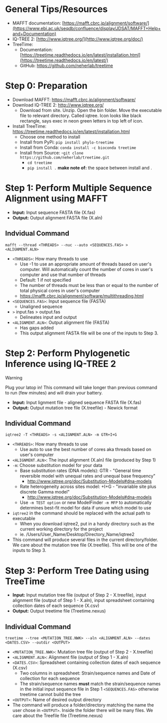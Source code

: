 # General Tips/Resources 
- MAFFT documentation: [https://mafft.cbrc.jp/alignment/software/](https://www.ebi.ac.uk/seqdb/confluence/display/JDSAT/MAFFT+Help+and+Documentation)
- IQ-TREE 2: [http://www.iqtree.org/](http://www.iqtree.org/doc/)
- TreeTime:
  - Documentation: [https://treetime.readthedocs.io/en/latest/installation.html](https://treetime.readthedocs.io/en/latest/)
  - GitHub: https://github.com/neherlab/treetime

# Step 0: Preparation
- Download MAFFT: https://mafft.cbrc.jp/alignment/software/
- Download IQ-TREE 2: http://www.iqtree.org/
  - Download from site. Unzip. Open the bin folder. Move the executable file to relevant directory. Called iqtree. Icon looks like black rectangle, says exec in neon green letters in top left of icon.
- Install TreeTime: https://treetime.readthedocs.io/en/latest/installation.html
  - Choose one method to install
  - Install from PyPi: `pip install phylo-treetime`
  - Install from Conda: `conda install -c bioconda treetime`
  - Install from Source:
    -`git clone https://github.com/neherlab/treetime.git`
    - `cd treetime`
    - `pip install .` **make note of:** the space between install and .

# Step 1: Perform Multiple Sequence Alignment using MAFFT
- **Input:** Input sequence FASTA file (X.fas)
- **Output:** Output alignment FASTA file (X.aln)

## Indvidual Command
`mafft --thread <THREADS> --nuc --auto <SEQUENCES.FAS> > <ALIGNMENT.ALN>`
- `<THREADS>`: How many threads to use
  - Use -1 to use an appropriate amount of threads based on user's computer. Will automatically count the number of cores in user's computer and use that number of threads
  - Default: 1 if not specified
  - The number of threads must be less than or equal to the number of total physical cores in user's computer
  - https://mafft.cbrc.jp/alignment/software/multithreading.html
- `<SEQUENCES.FAS>`: Input sequence file (FASTA)
  - Unaligned sequence
- `>` input.fas > output.fas
  - Delineates input and output 
- `<ALIGNMENT.ALN>`: Output alignment file (FASTA)
  - Has gaps added
  - This output alignment FASTA file will be one of the inputs to Step 3. 
 
# Step 2: Perform Phylogenetic Inference using IQ-TREE 2
> [!Warning]
> Plug your latop in! This command will take longer than previous command to run (few minutes) and will drain your battery. 

- **Input:** Input lignment file - aligned sequence FASTA file (X.fas)
- **Output:** Output mutation tree file (X.treefile) - Newick format

## Individual Command 
`iqtree2 -T <THREADS> -s <ALIGNMENT.ALN> -m GTR+I+G`
- `<THREADS>`: How many threads to use
  - Use auto to use the best number of cores aka threads based on user's computer
- `<ALIGNMENT.ALN>`: The input alignment (X.aln) file (produced by Step 1)
- `-m`: Choose substitution model for your data
  - Base substitution rates (DNA models): GTR - "General time reversible model with unequal rates and unequal base frequency"
    - http://www.iqtree.org/doc/Substitution-Models#dna-models
  - Rate heterogeneity across sites model: +I+G - "invariable site plus discrete Gamma model"
    - http://www.iqtree.org/doc/Substitution-Models#dna-models
  - Use `-m TEST option` or new ModelFinder `-m MFP` to automatically determines best-fit model for data if unsure which model to use
- `iqtree2` in the command should be replaced with the actual path to executable
  - When you download iqtree2, put in a handy directory such as the current working directory for the project
  - ie. /Users/User_Name/Desktop/Directory_Name/iqtree2 
- This command will produce several files in the current directory/folder. We care about the mutation tree file (X.treefile). This will be one of the inputs to Step 3.
 
# Step 3: Perform Tree Dating using TreeTime
- **Input:** Input mutation tree file (output of Step 2 - X.treefile), input alignment file (output of Step 1 - X.aln), input spreadsheet containing collection dates of each sequence (X.csv)
- **Output:** Output treetime file (Treetime.nexus)

## Individual Command
`treetime --tree <MUTATION_TREE.NWK> --aln <ALIGNMENT.ALN> --dates <DATES.CSV> --outdir <OUTPUT>`
- `<MUTATION_TREE.NWK>`:  Mutation tree file (output of Step 2 - X.treefile)
- `<ALIGNMENT.ALN>`: Alignment file (output of Step 1 - X.aln)
- `<DATES.CSV>`: Spreadsheet containing collection dates of each sequence (X.csv)
  - Two columns in spreadsheet: Strain/sequence names and Date of collection for each sequence
  - The strain/sequence names **must** match the strain/sequence names in the initial input sequence file in Step 1 `<SEQUENCES.FAS>` otherwise treetime cannot build the tree
-  `<OUTPUT>`: Name of desired output directory
- The command will produce a folder/directory matching the name the user chose in `<OUTPUT>`. Inside the folder there will be many files. We care about the Treefile file (Treetime.nexus)

